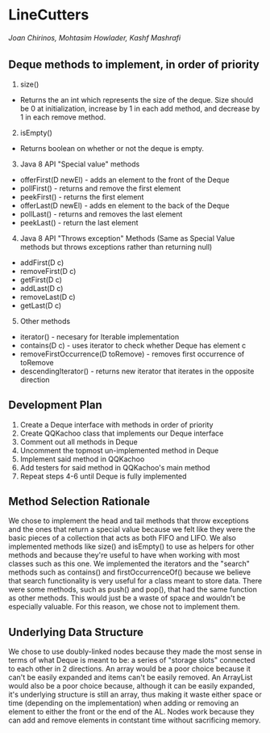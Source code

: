 # LineCutters
###### Joan Chirinos, Mohtasim Howlader, Kashf Mashrafi

## Deque methods to implement, in order of priority
1. size()
  * Returns the an int which represents the size of the deque. Size should be 0 at initialization, increase by 1 in each add method, and decrease by 1 in each remove method.
2. isEmpty()
  * Returns boolean on whether or not the deque is empty. 
  
3. Java 8 API "Special value" methods
* offerFirst(D newEl) -  adds an element to the front of the Deque
* pollFirst() - returns and remove the first element
* peekFirst() - returns the first element
* offerLast(D newEl) - adds en element to the back of the Deque
* pollLast() - returns and removes the last element
* peekLast() - return the last element

4. Java 8 API "Throws exception" Methods (Same as Special Value methods but throws exceptions rather than returning null)
* addFirst(D c)
* removeFirst(D c)
* getFirst(D c)
* addLast(D c)
* removeLast(D c)
* getLast(D c)

5. Other methods
* iterator() - necesary for Iterable implementation
* contains(D c) - uses iterator to check whether Deque has element c
* removeFirstOccurrence(D toRemove) - removes first occurrence of toRemove
* descendingIterator() - returns new iterator that iterates in the opposite direction

## Development Plan
1. Create a Deque interface with methods in order of priority
2. Create QQKachoo class that implements our Deque interface
3. Comment out all methods in Deque
4. Uncomment the topmost un-implemented method in Deque
5. Implement said method in QQKachoo
6. Add testers for said method in QQKachoo's main method
7. Repeat steps 4-6 until Deque is fully implemented

## Method Selection Rationale
We chose to implement the head and tail methods that throw exceptions and the ones that return a special value because we felt like they were the basic pieces of a collection that acts as both FIFO and LIFO. We also implemented methods like size() and isEmpty() to use as helpers for other methods and because they're useful to have when working with most classes such as this one. We implemented the iterators and the "search" methods such as contains() and firstOccurrenceOf() because we believe that search functionality is very useful for a class meant to store data. There were some methods, such as push() and pop(), that had the same function as other methods. This would just be a waste of space and wouldn't be especially valuable. For this reason, we chose not to implement them.

## Underlying Data Structure
We chose to use doubly-linked nodes because they made the most sense in terms of what Deque is meant to be: a series of "storage slots" connected to each other in 2 directions. An array would be a poor choice because it can't be easily expanded and items can't be easily removed. An ArrayList would also be a poor choice because, although it can be easily expanded, it's underlying structure is still an array, thus making it waste either space or time (depending on the implementation) when adding or removing an element to either the front or the end of the AL. Nodes work because they can add and remove elements in contstant time without sacrificing memory.
